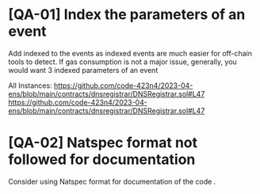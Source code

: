 # [QA-01] Index the parameters of an event 

Add indexed to the events as indexed events are much easier for off-chain tools to detect. If gas consumption is not a major issue,
generally, you would want 3 indexed parameters of an event 

All Instances: https://github.com/code-423n4/2023-04-ens/blob/main/contracts/dnsregistrar/DNSRegistrar.sol#L47
https://github.com/code-423n4/2023-04-ens/blob/main/contracts/dnsregistrar/DNSRegistrar.sol#L47

# [QA-02] Natspec format not followed for documentation

Consider using Natspec format for documentation of the code .